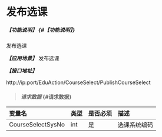 # 发布选课

##### _【功能说明】_ {#【功能说明】}

发布选课

_**【应用场景】**_
发布选课

_**【接口地址】**_

http://ip:port/EduAction/CourseSelect/PublishCourseSelect



> #### _请求数据_ {#请求数据}

| 变量名 | 类型 | 是否必须 | 描述 |
| :--- | :--- | :--- | :--- |
| CourseSelectSysNo| int| 是 | 选课系统编码|



